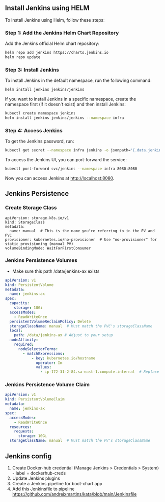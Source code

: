 

## Install Jenkins using HELM

To install Jenkins using Helm, follow these steps:


### Step 1: Add the Jenkins Helm Chart Repository

Add the Jenkins official Helm chart repository:

```bash
helm repo add jenkins https://charts.jenkins.io
helm repo update
```

### Step 3: Install Jenkins

To install Jenkins in the default namespace, run the following command:

```bash
helm install jenkins jenkins/jenkins
```

If you want to install Jenkins in a specific namespace, create the namespace first (if it doesn't exist) and then install Jenkins:

```bash
kubectl create namespace jenkins
helm install jenkins jenkins/jenkins --namespace infra
```

### Step 4: Access Jenkins

To get the Jenkins password, run:

```bash
kubectl get secret --namespace infra jenkins -o jsonpath="{.data.jenkins-admin-password}" | base64 --decode
```

To access the Jenkins UI, you can port-forward the service:

```bash
kubectl port-forward svc/jenkins --namespace infra 8080:8080
```
Now you can access Jenkins at [http://localhost:8080](http://localhost:8080).


## Jenkins Persistence


### Create Storage Class

```
apiVersion: storage.k8s.io/v1
kind: StorageClass
metadata:
  name: manual  # This is the name you're referring to in the PV and PVC
provisioner: kubernetes.io/no-provisioner  # Use "no-provisioner" for static provisioning (manual PV)
volumeBindingMode: WaitForFirstConsumer
```



### Jenkins Persistence Volumes

- Make sure this path /data/jenkins-ax exists

```yaml
apiVersion: v1
kind: PersistentVolume
metadata:
  name: jenkins-ax
spec:
  capacity:
    storage: 10Gi
  accessModes:
    - ReadWriteOnce
  persistentVolumeReclaimPolicy: Delete
  storageClassName: manual  # Must match the PVC's storageClassName
  local:
    path: /data/jenkins-ax # Adjust to your setup
  nodeAffinity:
    required:
      nodeSelectorTerms:
        - matchExpressions:
            - key: kubernetes.io/hostname
              operator: In
              values:
                - ip-172-31-2-84.sa-east-1.compute.internal  # Replace with your node name
```


### Jenkins Persistence Volume Claim

```yaml
apiVersion: v1
kind: PersistentVolumeClaim
metadata:
  name: jenkins-ax
spec:
  accessModes:
    - ReadWriteOnce
  resources:
    requests:
      storage: 10Gi
  storageClassName: manual  # Must match the PV's storageClassName
```


## Jenkins config

1. Create Docker-hub credential (Manage Jenkins > Credentials > System) - label = dockerhub-creds
2. Update Jenkins plugins
3. Create a Jenkins pipeline for boot-chart app
4. Add this Jenkinsfile to pipeline https://github.com/andreixmartins/kata/blob/main/Jenkinsfile




